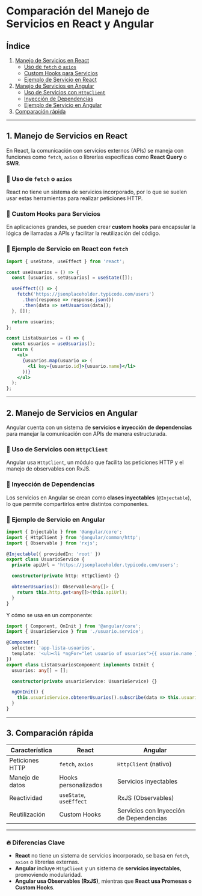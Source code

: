 # Comparación del Manejo de Servicios en React y Angular

## Índice
1. [Manejo de Servicios en React](#manejo-de-servicios-en-react)
   - [Uso de `fetch` o `axios`](#uso-de-fetch-o-axios)
   - [Custom Hooks para Servicios](#custom-hooks-para-servicios)
   - [Ejemplo de Servicio en React](#ejemplo-de-servicio-en-react)
2. [Manejo de Servicios en Angular](#manejo-de-servicios-en-angular)
   - [Uso de Servicios con `HttpClient`](#uso-de-servicios-con-httpclient)
   - [Inyección de Dependencias](#inyección-de-dependencias)
   - [Ejemplo de Servicio en Angular](#ejemplo-de-servicio-en-angular)
3. [Comparación rápida](#comparación-rápida)

---

## 1. Manejo de Servicios en React
En React, la comunicación con servicios externos (APIs) se maneja con funciones como `fetch`, `axios` o librerías específicas como **React Query** o **SWR**.

### 🔹 Uso de `fetch` o `axios`
React no tiene un sistema de servicios incorporado, por lo que se suelen usar estas herramientas para realizar peticiones HTTP.

### 🔹 Custom Hooks para Servicios
En aplicaciones grandes, se pueden crear **custom hooks** para encapsular la lógica de llamadas a APIs y facilitar la reutilización del código.

### 🔹 Ejemplo de Servicio en React con `fetch`
```jsx
import { useState, useEffect } from 'react';

const useUsuarios = () => {
  const [usuarios, setUsuarios] = useState([]);

  useEffect(() => {
    fetch('https://jsonplaceholder.typicode.com/users')
      .then(response => response.json())
      .then(data => setUsuarios(data));
  }, []);

  return usuarios;
};

const ListaUsuarios = () => {
  const usuarios = useUsuarios();
  return (
    <ul>
      {usuarios.map(usuario => (
        <li key={usuario.id}>{usuario.name}</li>
      ))}
    </ul>
  );
};
```

---

## 2. Manejo de Servicios en Angular
Angular cuenta con un sistema de **servicios e inyección de dependencias** para manejar la comunicación con APIs de manera estructurada.

### 🔹 Uso de Servicios con `HttpClient`
Angular usa `HttpClient`, un módulo que facilita las peticiones HTTP y el manejo de observables con RxJS.

### 🔹 Inyección de Dependencias
Los servicios en Angular se crean como **clases inyectables** (`@Injectable`), lo que permite compartirlos entre distintos componentes.

### 🔹 Ejemplo de Servicio en Angular
```typescript
import { Injectable } from '@angular/core';
import { HttpClient } from '@angular/common/http';
import { Observable } from 'rxjs';

@Injectable({ providedIn: 'root' })
export class UsuarioService {
  private apiUrl = 'https://jsonplaceholder.typicode.com/users';

  constructor(private http: HttpClient) {}

  obtenerUsuarios(): Observable<any[]> {
    return this.http.get<any[]>(this.apiUrl);
  }
}
```

Y cómo se usa en un componente:
```typescript
import { Component, OnInit } from '@angular/core';
import { UsuarioService } from './usuario.service';

@Component({
  selector: 'app-lista-usuarios',
  template: '<ul><li *ngFor="let usuario of usuarios">{{ usuario.name }}</li></ul>'
})
export class ListaUsuariosComponent implements OnInit {
  usuarios: any[] = [];

  constructor(private usuarioService: UsuarioService) {}

  ngOnInit() {
    this.usuarioService.obtenerUsuarios().subscribe(data => this.usuarios = data);
  }
}
```

---

## 3. Comparación rápida
| Característica  | React  | Angular  |
|---------------|--------|---------|
| Peticiones HTTP | `fetch`, `axios` | `HttpClient` (nativo) |
| Manejo de datos | Hooks personalizados | Servicios inyectables |
| Reactividad    | `useState`, `useEffect` | RxJS (Observables) |
| Reutilización | Custom Hooks | Servicios con Inyección de Dependencias |

---

### 🔥 Diferencias Clave
- **React** no tiene un sistema de servicios incorporado, se basa en `fetch`, `axios` o librerías externas.
- **Angular** incluye `HttpClient` y un sistema de **servicios inyectables**, promoviendo modularidad.
- **Angular usa Observables (RxJS)**, mientras que **React usa Promesas o Custom Hooks**.

